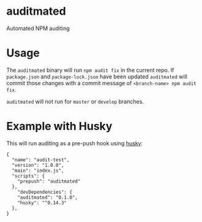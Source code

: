 # auditmated
Automated NPM auditing

# Usage

The `auditmated` binary will run `npm audit fix` in the current repo. If `package.json` and `package-lock.json` have been updated `auditmated` will commit those changes
with a commit message of `<branch-name> npm audit fix`. 

`auditmated` will not run for `master` or `develop` branches.

# Example with Husky
This will run auditing as a pre-push hook using [husky](https://www.npmjs.com/package/husky):
```
{
  "name": "audit-test",
  "version": "1.0.0",
  "main": "index.js",
  "scripts": {
    "prepush": "auditmated"
  },
    "devDependencies": {
    "auditmated": "0.1.0",
    "husky": "^0.14.3"
  },
}
```
